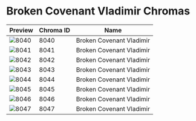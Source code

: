 # Broken Covenant Vladimir Chromas



| Preview | Chroma ID | Name |
|---------|-----------|------|
| ![8040](https://raw.communitydragon.org/latest/plugins/rcp-be-lol-game-data/global/default/v1/champion-chroma-images/8/8040.png) | 8040 | Broken Covenant Vladimir |
| ![8041](https://raw.communitydragon.org/latest/plugins/rcp-be-lol-game-data/global/default/v1/champion-chroma-images/8/8041.png) | 8041 | Broken Covenant Vladimir |
| ![8042](https://raw.communitydragon.org/latest/plugins/rcp-be-lol-game-data/global/default/v1/champion-chroma-images/8/8042.png) | 8042 | Broken Covenant Vladimir |
| ![8043](https://raw.communitydragon.org/latest/plugins/rcp-be-lol-game-data/global/default/v1/champion-chroma-images/8/8043.png) | 8043 | Broken Covenant Vladimir |
| ![8044](https://raw.communitydragon.org/latest/plugins/rcp-be-lol-game-data/global/default/v1/champion-chroma-images/8/8044.png) | 8044 | Broken Covenant Vladimir |
| ![8045](https://raw.communitydragon.org/latest/plugins/rcp-be-lol-game-data/global/default/v1/champion-chroma-images/8/8045.png) | 8045 | Broken Covenant Vladimir |
| ![8046](https://raw.communitydragon.org/latest/plugins/rcp-be-lol-game-data/global/default/v1/champion-chroma-images/8/8046.png) | 8046 | Broken Covenant Vladimir |
| ![8047](https://raw.communitydragon.org/latest/plugins/rcp-be-lol-game-data/global/default/v1/champion-chroma-images/8/8047.png) | 8047 | Broken Covenant Vladimir |